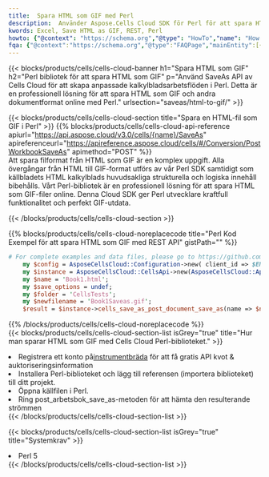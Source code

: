 ```yaml
---
title:  Spara HTML som GIF med Perl
description:  Använder Aspose.Cells Cloud SDK för Perl för att spara HTML filformat som fil i GIF-format.
kwords: Excel, Save HTML as GIF, REST, Perl
howto: {"@context": "https://schema.org","@type": "HowTo","name": "How to save HTML as GIF using the Cells Cloud Perl library.","description": "How to save HTML as GIF using the Cells Cloud Perl library.","image": {"@type": "ImageObject"},"url": "/perl/saveas/html-to-gif/","step": [{ "@type": "HowToStep","name": "How to save HTML as GIF using the Cells Cloud Perl library. step 1", "image": {"@type": "ImageObject",},"url": "/perl/saveas/html-to-gif/","text": "Register an account at <a href='https://dashboard.aspose.cloud/'>Dashboard</a> to get free API quota & authorization details",},{ "@type": "HowToStep","name": "How to save HTML as GIF using the Cells Cloud Perl library. step 1", "image": {"@type": "ImageObject",},"url": "/perl/saveas/html-to-gif/","text": "Install Perl library and add the reference (import the library) to your project.",},{ "@type": "HowToStep","name": "How to save HTML as GIF using the Cells Cloud Perl library. step 1", "image": {"@type": "ImageObject",},"url": "/perl/saveas/html-to-gif/","text": "Open the source file in Perl.",},{ "@type": "HowToStep","name": "How to save HTML as GIF using the Cells Cloud Perl library. step 1", "image": {"@type": "ImageObject",},"url": "/perl/saveas/html-to-gif/","text": "Call post_workbook_save_as method to get the resultant stream",}, ],"supply": {"@type": "HowToSupply","name": "document"},"tool": [{"@type": "HowToTool","name": "VIM, Visual Studio Code, Eclipse"},{"@type": "HowToTool","name": "Aspose Cells"}],"totalTime": "PT6M"}
fqa: {"@context":"https://schema.org","@type":"FAQPage","mainEntity":[{"@type":"Question","name":"Why save file as other formats file in C# using REST API?","acceptedAnswer":{"@type":"Answer","text":"Documents are encoded in many ways, and some files may be incompatible with the software you use. To open and read such files, just save them as appropriate file formats.<br/><ol><li>Install .NET SDK and add the reference (import the library) to your project.</li><li>Open the source file in C# using REST API.</li><li>Call the PostWorkbookSaveAsRequest() method, passing an output filename with required extension.</li><li>Get the result of save as a separate file.</li></ol>"}},{"@type":"Question","name":"What file formats can I save as with your C# library?","acceptedAnswer":{"@type":"Answer","text":"We support a variety of file formats for conversion using .NET library, including XLSX, Excel, xls , PDF, CSV, HTML, Markdown, XML, PNG, JPG, TIFF, Json, TXT and many more."}},{"@type":"Question","name":"What is the maximum allowed file size for conversion using this .NET library?","acceptedAnswer":{"@type":"Answer","text":"There are no file size limits for format conversions using .NET library."}}]}
---
```

{{< blocks/products/cells/cells-cloud-banner h1="Spara HTML som GIF" h2="Perl bibliotek för att spara HTML som GIF" p="Använd SaveAs API av Cells Cloud för att skapa anpassade kalkylbladsarbetsflöden i Perl. Detta är en professionell lösning för att spara HTML som GIF och andra dokumentformat online med Perl." urlsection="saveas/html-to-gif/" >}}

{{< blocks/products/cells/cells-cloud-section title="Spara en HTML-fil som GIF i Perl" >}}
{{% blocks/products/cells/cells-cloud-api-reference apiurl="https://api.aspose.cloud/v3.0/cells/{name}/SaveAs" apireferenceurl="https://apireference.aspose.cloud/cells/#/Conversion/PostWorkbookSaveAs" apimethod="POST" %}}
<br/>
Att spara filformat från HTML som GIF är en komplex uppgift. Alla övergångar från HTML till GIF-format utförs av vår Perl SDK samtidigt som källbladets HTML kalkylblads huvudsakliga strukturella och logiska innehåll bibehålls. Vårt Perl-bibliotek är en professionell lösning för att spara HTML som GIF-filer online. Denna Cloud SDK ger Perl utvecklare kraftfull funktionalitet och perfekt GIF-utdata.

{{< /blocks/products/cells/cells-cloud-section >}}

{{% blocks/products/cells/cells-cloud-noreplacecode title="Perl Kod Exempel för att spara HTML som GIF med REST API" gistPath="" %}}
  
```perl
# For complete examples and data files, please go to https://github.com/aspose-cells-cloud/aspose-cells-cloud-perl/
    my $config = AsposeCellsCloud::Configuration->new( client_id => $ENV{'ProductClientId'}, client_secret => $ENV{'ProductClientSecret'});
    my $instance = AsposeCellsCloud::CellsApi->new(AsposeCellsCloud::ApiClient->new( $config));
    my $name = 'Book1.html';
    my $save_options = undef;
    my $folder = 'CellsTests';
    my $newfilename = 'Book1Saveas.gif';
    $result = $instance->cells_save_as_post_document_save_as(name => $name,save_options => $save_options, newfilename => $newfilename, folder => $folder);
```
  
{{% /blocks/products/cells/cells-cloud-noreplacecode %}}
<br/>
{{< blocks/products/cells/cells-cloud-section-list isGrey="true" title="Hur man sparar HTML som GIF med Cells Cloud Perl-biblioteket." >}}
<li> Registrera ett konto på<a href="https://dashboard.aspose.cloud/">instrumentbräda</a> för att få gratis API kvot & auktoriseringsinformation</li>
<li>Installera Perl-biblioteket och lägg till referensen (importera biblioteket) till ditt projekt.</li>
<li>Öppna källfilen i Perl.</li>
<li>Ring post_arbetsbok_save_as-metoden för att hämta den resulterande strömmen</li>
{{< /blocks/products/cells/cells-cloud-section-list >}}

{{< blocks/products/cells/cells-cloud-section-list isGrey="true" title="Systemkrav" >}}
<li>Perl 5</li>
{{< /blocks/products/cells/cells-cloud-section-list >}}
